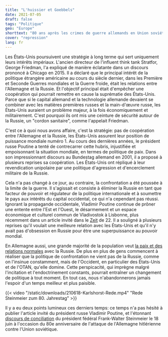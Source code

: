 ```yaml
---
title: "L'huissier et Goebbels"
date: 2021-07-05
draft: false
tags: "Politique"
geo: "Europe"
shorttext: "80 ans après les crimes de guerre allemands en Union soviétique, l'Allemagne est à nouveau en tête de la guerre contre la Russie !"
cover: "repression"
lang: fr
---
```


Les États-Unis poursuivent une stratégie à long terme qui sert uniquement leurs intérêts impériaux. L'ancien directeur de l'influent think tank Stratfor, George Friedman, l'a expliqué de manière éclatante dans un discours prononcé à Chicago en 2015. Il a déclaré que le principal intérêt de la politique étrangère américaine au cours du siècle dernier, dans les Première et Seconde Guerres mondiales et la Guerre froide, était les relations entre l'Allemagne et la Russie. Et l'objectif principal était d'empêcher une coopération qui pourrait remettre en cause la suprématie des États-Unis. Parce que si le capital allemand et la technologie allemande devaient se combiner avec les matières premières russes et la main-d'œuvre russe, les États-Unis auraient un problème majeur, à la fois économiquement et militairement. C'est pourquoi ils ont mis une ceinture de sécurité autour de la Russie, un "cordon sanitaire", comme l'appelait Friedman.

C'est ce à quoi nous avons affaire, c'est la stratégie: pas de coopération entre l'Allemagne et la Russie, les États-Unis assurent leur position de puissance mondiale numéro 1. Au cours des dernières années, le président russe Poutine a tenté de contrecarrer cette hubris, injustifiée et empoisonnant la situation mondiale, en termes de politique de paix. Dans son impressionnant discours au Bundestag allemand en 2001, il a proposé à plusieurs reprises sa coopération. Les États-Unis ont répliqué à leur revendication unipolaire par une politique d'agression et d'encerclement militaire de la Russie.

Cela n'a pas changé à ce jour, au contraire, la confrontation a été poussée à la limite de la guerre. Il s'agissait et consiste à éliminer la Russie en tant que facteur de pouvoir et régulateur de la politique internationale et à soumettre le pays aux intérêts du capital occidental, ce qui n'a cependant pas réussi. Ignorant la propagande occidentale, Vladimir Poutine continue de prôner une entente entre l'Est et l'Ouest, le désarmement et un espace économique et culturel commun de Vladivostok à Lisbonne, plus récemment dans un article invité dans le [Zeit](https://www.zeit.de/politik/ausland/2021-06/ueberfall-auf-die-sowjetunion-1941-europa-russland-geschichte-wladimir-putin/komplettansicht "Offen sein, trotz der Vergangenheit") de 22. Il a souligné à plusieurs reprises qu'il voulait une meilleure relation avec les États-Unis et qu'il n'y avait pas d'obsession en Russie pour être une superpuissance au pouvoir mondial.

En Allemagne aussi, une grande majorité de la population veut [la paix et des relations normales](/static/downloads/Umfrage_Russland-in-Europa.pdf "Annäherung oder Abschottung?") avec la Russie. De plus en plus de gens commencent à réaliser que la politique de confrontation ne vient pas de la Russie, comme on l'insinue constamment, mais de l'Occident, en particulier des États-Unis et de l'OTAN, qu'elle domine. Cette perspicacité, qui imprègne malgré l'incitation et l'endoctrinement constants, pourrait entraîner un changement de politique à tout moment. En tout cas, nous n'abandonnerons jamais l'espoir d'un temps meilleur et plus paisible.

{{< video "/static/downloads/210618-Karlshorst-Rede.mp4" "Rede Steinmeier zum 80. Jahrestag" >}}

Il y a eu deux points lumineux ces derniers temps: ce temps n'a pas hésité à publier l'article invité du président russe Vladimir Poutine, et l'étonnant [discours de conciliation](/static/downloads/210618-D-Russ-Museum-Englisch.pdf "Frank-Walter Steinmeier to mark the 80th anniversary of Germany’s invasion of the Soviet Union ") du président fédéral Frank-Walter Steinmeier le 18 juin à l'occasion du 80e anniversaire de l'attaque de l'Allemagne hitlérienne contre l'Union soviétique.
